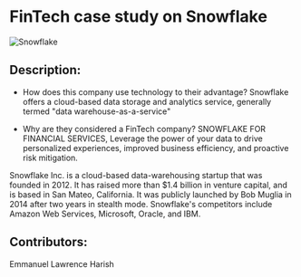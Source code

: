 # FinTech case study on Snowflake

![Snowflake](https://1amiydhcmj36tz3733v94f15-wpengine.netdna-ssl.com/wp-content/themes/snowflake/assets/img/logo-blue.svg)


## Description:

* How does this company use technology to their advantage? 
Snowflake offers a cloud-based data storage and analytics service, generally termed "data warehouse-as-a-service"

* Why are they considered a FinTech company?
SNOWFLAKE FOR FINANCIAL SERVICES, Leverage the power of your data to drive personalized experiences, improved business efficiency, and proactive risk mitigation.

Snowflake Inc. is a cloud-based data-warehousing startup that was founded in 2012. It has raised more than $1.4 billion in venture capital, and is based in San Mateo, California. It was publicly launched by Bob Muglia in 2014 after two years in stealth mode.
Snowflake's competitors include Amazon Web Services, Microsoft, Oracle, and IBM. 

## Contributors: 
Emmanuel
Lawrence
Harish

